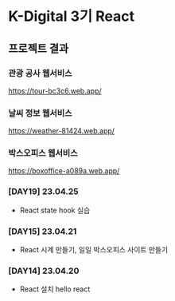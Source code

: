 # K-Digital 3기 React

## 프로젝트 결과
### 관광 공사 웹서비스
https://tour-bc3c6.web.app/

### 날씨 정보 웹서비스
https://weather-81424.web.app/

### 박스오피스 웹서비스
https://boxoffice-a089a.web.app/ <p/>






### [DAY19] 23.04.25
* React state hook 실습
### [DAY15] 23.04.21
* React 시계 만들기, 일일 박스오피스 사이트 만들기
### [DAY14] 23.04.20
* React 설치 hello react 

